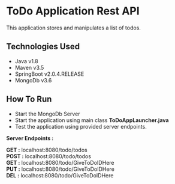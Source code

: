 # ToDo Application Rest API

This application stores and manipulates a list of todos. 

## Technologies Used

* Java v1.8
* Maven v3.5
* SpringBoot v2.0.4.RELEASE
* MongoDb v3.6

## How To Run

* Start the MongoDb Server
* Start the application using main class **ToDoAppLauncher.java**
* Test the application using provided server endpoints.  

**Server Endpoints :**  

**GET :** localhost:8080/todo/todos  
**POST :** localhost:8080/todo/todos  
**GET :** localhost:8080/todo/GiveToDoIDHere  
**PUT :** localhost:8080/todo/GiveToDoIDHere  
**DEL :** localhost:8080/todo/GiveToDoIDHere  
